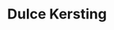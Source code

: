 ---
title: 'Dulce Kersting'
first_name: 'Dulce'
last_name: 'Kersting'
org_title: 'Executive Director'
organization: 'Latah County Historical Society'
state: 'ID'
email: 'dkersting@latah.id.us'
phone: '(208) 882-1004'
chair: true
active: true
assignee: 'dulcekersting'

---